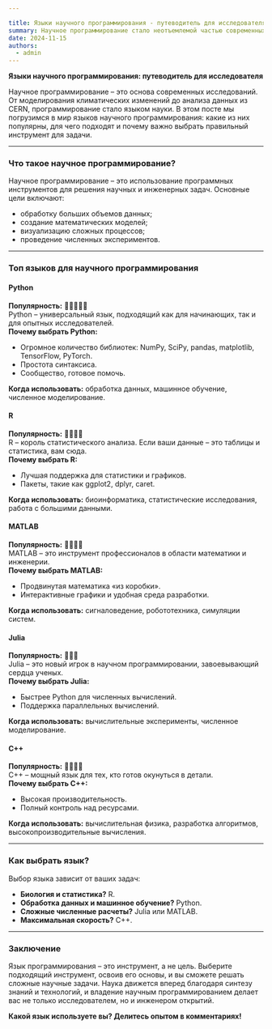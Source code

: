 ```yaml
---

title: Языки научного программирования - путеводитель для исследователя
summary: Научное программирование стало неотъемлемой частью современных исследований. Python, R, MATLAB, Julia и C++ – каждый из этих языков имеет свои сильные стороны и применяется для различных задач, от анализа данных до численного моделирования. Узнайте, как выбрать подходящий инструмент для ваших научных проектов.
date: 2024-11-15
authors:
  - admin
---
```


**Языки научного программирования: путеводитель для исследователя**  

Научное программирование – это основа современных исследований. От моделирования климатических изменений до анализа данных из CERN, программирование стало языком науки. В этом посте мы погрузимся в мир языков научного программирования: какие из них популярны, для чего подходят и почему важно выбрать правильный инструмент для задачи.  

---

### Что такое научное программирование?
Научное программирование – это использование программных инструментов для решения научных и инженерных задач. Основные цели включают:  
- обработку больших объемов данных;  
- создание математических моделей;  
- визуализацию сложных процессов;  
- проведение численных экспериментов.  

---

### Топ языков для научного программирования

#### **Python**  
**Популярность:** 🌟🌟🌟🌟🌟  
Python – универсальный язык, подходящий как для начинающих, так и для опытных исследователей.  
**Почему выбрать Python:**  
- Огромное количество библиотек: NumPy, SciPy, pandas, matplotlib, TensorFlow, PyTorch.  
- Простота синтаксиса.  
- Сообщество, готовое помочь.  

**Когда использовать:** обработка данных, машинное обучение, численное моделирование.  

#### **R**  
**Популярность:** 🌟🌟🌟🌟  
R – король статистического анализа. Если ваши данные – это таблицы и статистика, вам сюда.  
**Почему выбрать R:**  
- Лучшая поддержка для статистики и графиков.  
- Пакеты, такие как ggplot2, dplyr, caret.  

**Когда использовать:** биоинформатика, статистические исследования, работа с большими данными.  

#### **MATLAB**  
**Популярность:** 🌟🌟🌟🌟  
MATLAB – это инструмент профессионалов в области математики и инженерии.  
**Почему выбрать MATLAB:**  
- Продвинутая математика «из коробки».  
- Интерактивные графики и удобная среда разработки.  

**Когда использовать:** сигналоведение, робототехника, симуляции систем.  

#### **Julia**  
**Популярность:** 🌟🌟🌟  
Julia – это новый игрок в научном программировании, завоевывающий сердца ученых.  
**Почему выбрать Julia:**  
- Быстрее Python для численных вычислений.  
- Поддержка параллельных вычислений.  

**Когда использовать:** вычислительные эксперименты, численное моделирование.  

#### **C++**  
**Популярность:** 🌟🌟🌟🌟  
C++ – мощный язык для тех, кто готов окунуться в детали.  
**Почему выбрать C++:**  
- Высокая производительность.  
- Полный контроль над ресурсами.  

**Когда использовать:** вычислительная физика, разработка алгоритмов, высокопроизводительные вычисления.  

---

### Как выбрать язык?  

Выбор языка зависит от ваших задач:  
- **Биология и статистика?** R.  
- **Обработка данных и машинное обучение?** Python.  
- **Сложные численные расчеты?** Julia или MATLAB.  
- **Максимальная скорость?** C++.  

---

### Заключение  

Язык программирования – это инструмент, а не цель. Выберите подходящий инструмент, освоив его основы, и вы сможете решать сложные научные задачи. Наука движется вперед благодаря синтезу знаний и технологий, и владение научным программированием делает вас не только исследователем, но и инженером открытий.  

**Какой язык используете вы? Делитесь опытом в комментариях!**  